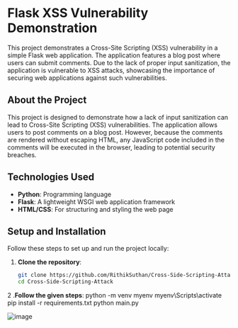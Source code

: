 # Flask XSS Vulnerability Demonstration

This project demonstrates a Cross-Site Scripting (XSS) vulnerability in a simple Flask web application. The application features a blog post where users can submit comments. Due to the lack of proper input sanitization, the application is vulnerable to XSS attacks, showcasing the importance of securing web applications against such vulnerabilities.

## About the Project

This project is designed to demonstrate how a lack of input sanitization can lead to Cross-Site Scripting (XSS) vulnerabilities. The application allows users to post comments on a blog post. However, because the comments are rendered without escaping HTML, any JavaScript code included in the comments will be executed in the browser, leading to potential security breaches.

## Technologies Used

- **Python**: Programming language
- **Flask**: A lightweight WSGI web application framework
- **HTML/CSS**: For structuring and styling the web page

## Setup and Installation

Follow these steps to set up and run the project locally:

1. **Clone the repository**:

   ```bash
   git clone https://github.com/RithikSuthan/Cross-Side-Scripting-Attack.git
   cd Cross-Side-Scripting-Attack

2 .**Follow the given steps**:
python -m venv myenv
myenv\Scripts\activate
pip install -r requirements.txt
python main.py

![image](https://github.com/user-attachments/assets/c76c8dda-65d5-463b-b565-9b7aed9a078c)

